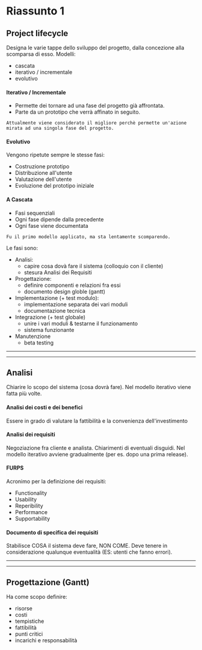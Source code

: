 # Riassunto 1

## Project lifecycle
Designa le varie tappe dello sviluppo del progetto, dalla concezione alla scomparsa di esso.
Modelli:
- cascata
- iterativo / incrementale
- evolutivo

#### Iterativo / Incrementale

- Permette dei tornare ad una fase del progetto già affrontata.
- Parte da un prototipo che verrà affinato in seguito.
```
Attualmente viene considerato il migliore perchè permette un'azione mirata ad una singola fase del progetto.
```

#### Evolutivo

Vengono ripetute sempre le stesse fasi:
- Costruzione prototipo
- Distribuzione all'utente
- Valutazione dell'utente
- Evoluzione del prototipo iniziale

#### A Cascata

- Fasi sequenziali
- Ogni fase dipende dalla precedente
- Ogni fase viene documentata
```
Fu il primo modello applicato, ma sta lentamente scomparendo.
```
Le fasi sono:
- Analisi: 
    - capire cosa dovà fare il sistema (colloquio con il cliente)
    - stesura Analisi dei Requisiti
- Progettazione:
    - definire componenti e relazioni fra essi
    - documento design globle (gantt)
- Implementazione (+ test modulo):
    - implementazione separata dei vari moduli
    - documentazione tecnica
- Integrazione (+ test globale)
    - unire i vari moduli & testarne il funzionamento
    - sistema funzionante
- Manutenzione
    - beta testing

---
---

## Analisi
Chiarire lo scopo del sistema (cosa dovrà fare). Nel modello iterativo viene fatta più volte.
#### Analisi dei costi e dei benefici
Essere in grado di valutare la fattibilità e la convenienza dell'investimento
#### Analisi dei requisiti
Negoziazione fra cliente e analista. Chiarimenti di eventuali disguidi. Nel modello iterativo avviene gradualmente (per es. dopo una prima release).
#### FURPS
Acronimo per la definizione dei requisiti:
- Functionality
- Usability
- Reperibility
- Performance
- Supportability

#### Documento di specifica dei requisiti
Stabilisce COSA il sistema deve fare, NON COME.
Deve tenere in considerazione qualunque eventualità (ES: utenti che fanno errori).

---
---

## Progettazione (Gantt)
Ha come scopo definire:
- risorse
- costi
- tempistiche
- fattibilità
- punti critici
- incarichi e responsabilità